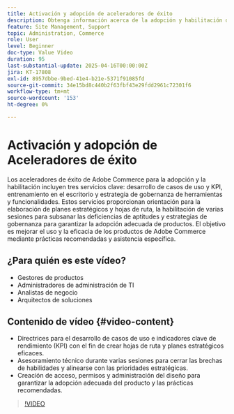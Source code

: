 ```yaml
---
title: Activación y adopción de aceleradores de éxito
description: Obtenga información acerca de la adopción y habilitación de Adobe Commerce Success Accelerator para el desarrollo estratégico, la mejora de habilidades y la gobernanza.
feature: Site Management, Support
topic: Administration, Commerce
role: User
level: Beginner
doc-type: Value Video
duration: 95
last-substantial-update: 2025-04-16T00:00:00Z
jira: KT-17808
exl-id: 8957dbbe-9bed-41e4-b21e-5371f91085fd
source-git-commit: 34e15bd8c440b2f63fbf43e29fdd2961c72301f6
workflow-type: tm+mt
source-wordcount: '153'
ht-degree: 0%

---
```


# Activación y adopción de Aceleradores de éxito

Los aceleradores de éxito de Adobe Commerce para la adopción y la habilitación incluyen tres servicios clave: desarrollo de casos de uso y KPI, entrenamiento en el escritorio y estrategia de gobernanza de herramientas y funcionalidades. Estos servicios proporcionan orientación para la elaboración de planes estratégicos y hojas de ruta, la habilitación de varias sesiones para subsanar las deficiencias de aptitudes y estrategias de gobernanza para garantizar la adopción adecuada de productos. El objetivo es mejorar el uso y la eficacia de los productos de Adobe Commerce mediante prácticas recomendadas y asistencia específica.

## ¿Para quién es este vídeo?

* Gestores de productos
* Administradores de administración de TI
* Analistas de negocio
* Arquitectos de soluciones

## Contenido de vídeo {#video-content}

* Directrices para el desarrollo de casos de uso e indicadores clave de rendimiento (KPI) con el fin de crear hojas de ruta y planes estratégicos eficaces.
* Asesoramiento técnico durante varias sesiones para cerrar las brechas de habilidades y alinearse con las prioridades estratégicas.
* Creación de acceso, permisos y administración del diseño para garantizar la adopción adecuada del producto y las prácticas recomendadas.

>[!VIDEO](https://video.tv.adobe.com/v/3457657/?learn=on&enablevpops)
